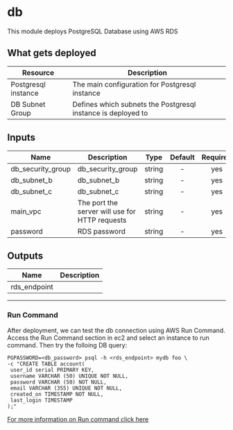 # db
This module deploys PostgreSQL Database using AWS RDS

## What gets deployed
| Resource            | Description
| ---                 | ---
| Postgresql instance | The main configuration for Postgresql instance
| DB Subnet Group     | Defines which subnets the Postgresql instance is deployed to


## Inputs

| Name              | Description                                    | Type   | Default | Required |
| ------            | -------------                                  | :----: | :-----: | :-----:  |
| db_security_group | db_security_group                              | string | -       | yes      |
| db_subnet_b       | db_subnet_b                                    | string | -       | yes      |
| db_subnet_c       | db_subnet_c                                    | string | -       | yes      |
| main_vpc          | The port the server will use for HTTP requests | string | -       | yes      |
| password          | RDS password                                   | string | -       | yes      |

## Outputs

| Name         | Description   |
| ------       | ------------- |
| rds_endpoint |               |

--------

### Run Command
After deployment, we can test the db connection using AWS Run Command.
Access the Run Command section in ec2 and select an instance to run command.
Then try the folloing DB query:
```
PGPASSWORD=<db_password> psql -h <rds_endpoint> mydb foo \
-c "CREATE TABLE account(
 user_id serial PRIMARY KEY,
 username VARCHAR (50) UNIQUE NOT NULL,
 password VARCHAR (50) NOT NULL,
 email VARCHAR (355) UNIQUE NOT NULL,
 created_on TIMESTAMP NOT NULL,
 last_login TIMESTAMP
);"
```
[For more information on Run command click here](https://docs.aws.amazon.com/systems-manager/latest/userguide/run-command.html)

